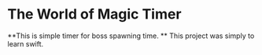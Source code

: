 # The World of Magic Timer 
**This is simple timer for boss spawning time. **
This project was simply to learn swift. 